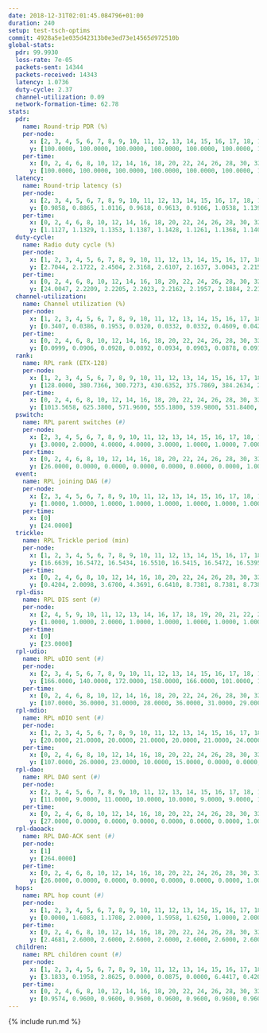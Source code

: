```yaml
---
date: 2018-12-31T02:01:45.084796+01:00
duration: 240
setup: test-tsch-optims
commit: 4928a5e1e035d42313b0e3ed73e14565d972510b
global-stats:
  pdr: 99.9930
  loss-rate: 7e-05
  packets-sent: 14344
  packets-received: 14343
  latency: 1.0736
  duty-cycle: 2.37
  channel-utilization: 0.09
  network-formation-time: 62.78
stats:
  pdr:
    name: Round-trip PDR (%)
    per-node:
      x: [2, 3, 4, 5, 6, 7, 8, 9, 10, 11, 12, 13, 14, 15, 16, 17, 18, 19, 20, 21, 22, 23, 24, 25]
      y: [100.0000, 100.0000, 100.0000, 100.0000, 100.0000, 100.0000, 100.0000, 100.0000, 100.0000, 100.0000, 100.0000, 100.0000, 100.0000, 100.0000, 100.0000, 100.0000, 100.0000, 100.0000, 99.8302, 100.0000, 100.0000, 100.0000, 100.0000, 100.0000]
    per-time:
      x: [0, 2, 4, 6, 8, 10, 12, 14, 16, 18, 20, 22, 24, 26, 28, 30, 32, 34, 36, 38, 40, 42, 44, 46, 48, 50, 52, 54, 56, 58, 60, 62, 64, 66, 68, 70, 72, 74, 76, 78, 80, 82, 84, 86, 88, 90, 92, 94, 96, 98, 100, 102, 104, 106, 108, 110, 112, 114, 116, 118, 120, 122, 124, 126, 128, 130, 132, 134, 136, 138, 140, 142, 144, 146, 148, 150, 152, 154, 156, 158, 160, 162, 164, 166, 168, 170, 172, 174, 176, 178, 180, 182, 184, 186, 188, 190, 192, 194, 196, 198, 200, 202, 204, 206, 208, 210, 212, 214, 216, 218, 220, 222, 224, 226, 228, 230, 232, 234, 236, 238, 240]
      y: [100.0000, 100.0000, 100.0000, 100.0000, 100.0000, 100.0000, 100.0000, 100.0000, 100.0000, 100.0000, 100.0000, 100.0000, 100.0000, 100.0000, 99.1667, 100.0000, 100.0000, 100.0000, 100.0000, 100.0000, 100.0000, 100.0000, 100.0000, 100.0000, 100.0000, 100.0000, 100.0000, 100.0000, 100.0000, 100.0000, 100.0000, 100.0000, 100.0000, 100.0000, 100.0000, 100.0000, 100.0000, 100.0000, 100.0000, 100.0000, 100.0000, 100.0000, 100.0000, 100.0000, 100.0000, 100.0000, 100.0000, 100.0000, 100.0000, 100.0000, 100.0000, 100.0000, 100.0000, 100.0000, 100.0000, 100.0000, 100.0000, 100.0000, 100.0000, 100.0000, 100.0000, 100.0000, 100.0000, 100.0000, 100.0000, 100.0000, 100.0000, 100.0000, 100.0000, 100.0000, 100.0000, 100.0000, 100.0000, 100.0000, 100.0000, 100.0000, 100.0000, 100.0000, 100.0000, 100.0000, 100.0000, 100.0000, 100.0000, 100.0000, 100.0000, 100.0000, 100.0000, 100.0000, 100.0000, 100.0000, 100.0000, 100.0000, 100.0000, 100.0000, 100.0000, 100.0000, 100.0000, 100.0000, 100.0000, 100.0000, 100.0000, 100.0000, 100.0000, 100.0000, 100.0000, 100.0000, 100.0000, 100.0000, 100.0000, 100.0000, 100.0000, 100.0000, 100.0000, 100.0000, 100.0000, 100.0000, 100.0000, 100.0000, 100.0000, 100.0000, null]
  latency:
    name: Round-trip latency (s)
    per-node:
      x: [2, 3, 4, 5, 6, 7, 8, 9, 10, 11, 12, 13, 14, 15, 16, 17, 18, 19, 20, 21, 22, 23, 24, 25]
      y: [0.9858, 0.8865, 1.0116, 0.9618, 0.9613, 0.9106, 1.0538, 1.1394, 1.0178, 0.9886, 1.0018, 0.9839, 1.1481, 1.0659, 1.1374, 1.0290, 1.1136, 1.1347, 1.1664, 1.1439, 1.1703, 1.2593, 1.2895, 1.2368]
    per-time:
      x: [0, 2, 4, 6, 8, 10, 12, 14, 16, 18, 20, 22, 24, 26, 28, 30, 32, 34, 36, 38, 40, 42, 44, 46, 48, 50, 52, 54, 56, 58, 60, 62, 64, 66, 68, 70, 72, 74, 76, 78, 80, 82, 84, 86, 88, 90, 92, 94, 96, 98, 100, 102, 104, 106, 108, 110, 112, 114, 116, 118, 120, 122, 124, 126, 128, 130, 132, 134, 136, 138, 140, 142, 144, 146, 148, 150, 152, 154, 156, 158, 160, 162, 164, 166, 168, 170, 172, 174, 176, 178, 180, 182, 184, 186, 188, 190, 192, 194, 196, 198, 200, 202, 204, 206, 208, 210, 212, 214, 216, 218, 220, 222, 224, 226, 228, 230, 232, 234, 236, 238, 240]
      y: [1.1127, 1.1329, 1.1353, 1.1387, 1.1428, 1.1261, 1.1368, 1.1402, 1.1321, 1.1331, 1.1326, 1.1494, 1.1345, 1.1499, 1.1438, 1.1398, 1.1458, 1.1168, 1.1066, 1.1237, 1.0950, 1.1072, 1.1054, 1.1069, 1.0825, 1.0867, 1.0895, 1.0816, 1.1117, 1.0906, 1.0959, 1.0975, 1.0845, 1.0945, 1.1004, 1.0913, 1.0886, 1.0798, 1.0915, 1.0985, 1.1200, 1.1037, 1.1043, 1.1094, 1.1102, 1.1180, 1.0790, 1.0896, 1.0585, 1.0979, 1.0750, 1.0817, 1.0725, 1.0756, 1.0689, 1.0668, 1.0622, 1.0713, 1.0647, 1.0699, 1.0504, 1.0447, 1.0651, 1.0615, 1.0720, 1.0652, 1.0502, 1.0700, 1.0582, 1.0623, 1.0629, 1.0589, 1.0464, 1.0299, 1.0490, 1.0497, 1.0309, 1.0351, 1.0521, 1.0425, 1.0281, 1.0404, 1.0534, 1.0670, 1.0408, 1.0307, 1.0196, 1.0313, 1.0187, 1.0426, 1.0267, 1.0327, 1.0328, 1.0556, 1.0347, 1.0335, 1.0421, 1.0435, 1.0316, 1.0418, 1.0335, 1.0395, 1.0474, 1.0750, 1.0847, 1.0360, 1.0451, 1.0095, 1.0222, 1.0299, 1.0154, 1.0385, 1.0328, 1.0333, 1.0325, 1.0228, 1.0276, 1.0332, 1.0504, 1.0663, null]
  duty-cycle:
    name: Radio duty cycle (%)
    per-node:
      x: [1, 2, 3, 4, 5, 6, 7, 8, 9, 10, 11, 12, 13, 14, 15, 16, 17, 18, 19, 20, 21, 22, 23, 24, 25]
      y: [2.7044, 2.1722, 2.4504, 2.3168, 2.6107, 2.1637, 3.0043, 2.2151, 2.2247, 2.2930, 2.1910, 2.2489, 2.5244, 2.3820, 2.5424, 2.2662, 2.2260, 2.3263, 2.3936, 2.3769, 2.2735, 2.4526, 2.3578, 2.3146, 2.2951]
    per-time:
      x: [0, 2, 4, 6, 8, 10, 12, 14, 16, 18, 20, 22, 24, 26, 28, 30, 32, 34, 36, 38, 40, 42, 44, 46, 48, 50, 52, 54, 56, 58, 60, 62, 64, 66, 68, 70, 72, 74, 76, 78, 80, 82, 84, 86, 88, 90, 92, 94, 96, 98, 100, 102, 104, 106, 108, 110, 112, 114, 116, 118, 120, 122, 124, 126, 128, 130, 132, 134, 136, 138, 140, 142, 144, 146, 148, 150, 152, 154, 156, 158, 160, 162, 164, 166, 168, 170, 172, 174, 176, 178, 180, 182, 184, 186, 188, 190, 192, 194, 196, 198, 200, 202, 204, 206, 208, 210, 212, 214, 216, 218, 220, 222, 224, 226, 228, 230, 232, 234, 236, 238]
      y: [24.0047, 2.2209, 2.2205, 2.2023, 2.2162, 2.1957, 2.1884, 2.2114, 2.2013, 2.1955, 2.2000, 2.2011, 2.2097, 2.2055, 2.2619, 2.2022, 2.2121, 2.2030, 2.1811, 2.1863, 2.1855, 2.1787, 2.1844, 2.1893, 2.1765, 2.1844, 2.1895, 2.1763, 2.1857, 2.2205, 2.1786, 2.2043, 2.1857, 2.1867, 2.2007, 2.1774, 2.1774, 2.1825, 2.1730, 2.1868, 2.2133, 2.2006, 2.2000, 2.2113, 2.1921, 2.1881, 2.2033, 2.1938, 2.1941, 2.2009, 2.1895, 2.1988, 2.1892, 2.1871, 2.1991, 2.1811, 2.1917, 2.2035, 2.1907, 2.1807, 2.1953, 2.1790, 2.1910, 2.2027, 2.1805, 2.2040, 2.1942, 2.1941, 2.1917, 2.2059, 2.1898, 2.1997, 2.1913, 2.1924, 2.1722, 2.2117, 2.1746, 2.1860, 2.1965, 2.1967, 2.1780, 2.1787, 2.1941, 2.2160, 2.1979, 2.1952, 2.1778, 2.1857, 2.1643, 2.1736, 2.1712, 2.1806, 2.1755, 2.1886, 2.1865, 2.1735, 2.1934, 2.1844, 2.1806, 2.1715, 2.1846, 2.1845, 2.1659, 2.2062, 2.2052, 2.1961, 2.1721, 2.1677, 2.1588, 2.1786, 2.1908, 2.1842, 2.1850, 2.1932, 2.1888, 2.1695, 2.1617, 2.2052, 2.2034, 2.1964]
  channel-utilization:
    name: Channel utilization (%)
    per-node:
      x: [1, 2, 3, 4, 5, 6, 7, 8, 9, 10, 11, 12, 13, 14, 15, 16, 17, 18, 19, 20, 21, 22, 23, 24, 25]
      y: [0.3407, 0.0386, 0.1953, 0.0320, 0.0332, 0.0332, 0.4609, 0.0422, 0.0311, 0.0511, 0.0467, 0.0500, 0.0940, 0.0310, 0.2057, 0.0403, 0.0680, 0.0672, 0.0451, 0.0514, 0.0551, 0.0497, 0.0327, 0.0312, 0.0308]
    per-time:
      x: [0, 2, 4, 6, 8, 10, 12, 14, 16, 18, 20, 22, 24, 26, 28, 30, 32, 34, 36, 38, 40, 42, 44, 46, 48, 50, 52, 54, 56, 58, 60, 62, 64, 66, 68, 70, 72, 74, 76, 78, 80, 82, 84, 86, 88, 90, 92, 94, 96, 98, 100, 102, 104, 106, 108, 110, 112, 114, 116, 118, 120, 122, 124, 126, 128, 130, 132, 134, 136, 138, 140, 142, 144, 146, 148, 150, 152, 154, 156, 158, 160, 162, 164, 166, 168, 170, 172, 174, 176, 178, 180, 182, 184, 186, 188, 190, 192, 194, 196, 198, 200, 202, 204, 206, 208, 210, 212, 214, 216, 218, 220, 222, 224, 226, 228, 230, 232, 234, 236, 238]
      y: [0.0999, 0.0906, 0.0928, 0.0892, 0.0934, 0.0903, 0.0878, 0.0919, 0.0900, 0.0871, 0.0915, 0.0903, 0.0957, 0.0927, 0.1149, 0.0904, 0.0946, 0.0929, 0.0850, 0.0885, 0.0866, 0.0857, 0.0849, 0.0878, 0.0838, 0.0845, 0.0873, 0.0845, 0.0891, 0.0976, 0.0835, 0.0906, 0.0829, 0.0847, 0.0924, 0.0844, 0.0844, 0.0859, 0.0820, 0.0868, 0.0940, 0.0903, 0.0898, 0.0917, 0.0901, 0.0863, 0.0924, 0.0875, 0.0855, 0.0863, 0.0834, 0.0882, 0.0857, 0.0844, 0.0894, 0.0828, 0.0866, 0.0890, 0.0852, 0.0810, 0.0857, 0.0807, 0.0844, 0.0894, 0.0823, 0.0879, 0.0844, 0.0855, 0.0851, 0.0899, 0.0852, 0.0891, 0.0864, 0.0861, 0.0792, 0.0922, 0.0790, 0.0828, 0.0854, 0.0868, 0.0801, 0.0797, 0.0843, 0.0912, 0.0862, 0.0838, 0.0773, 0.0822, 0.0772, 0.0790, 0.0796, 0.0830, 0.0794, 0.0846, 0.0837, 0.0788, 0.0860, 0.0835, 0.0831, 0.0807, 0.0855, 0.0858, 0.0795, 0.0914, 0.0909, 0.0891, 0.0798, 0.0783, 0.0744, 0.0820, 0.0850, 0.0826, 0.0824, 0.0846, 0.0844, 0.0795, 0.0764, 0.0895, 0.0856, 0.0881]
  rank:
    name: RPL rank (ETX-128)
    per-node:
      x: [1, 2, 3, 4, 5, 6, 7, 8, 9, 10, 11, 12, 13, 14, 15, 16, 17, 18, 19, 20, 21, 22, 23, 24, 25]
      y: [128.0000, 380.7366, 300.7273, 430.6352, 375.7869, 384.2634, 273.1701, 424.2822, 556.3968, 446.0082, 415.8548, 419.5163, 426.3251, 554.6148, 457.0913, 589.7097, 472.2975, 587.5847, 622.8871, 631.1134, 642.7590, 661.1714, 784.1693, 753.4096, 741.7421]
    per-time:
      x: [0, 2, 4, 6, 8, 10, 12, 14, 16, 18, 20, 22, 24, 26, 28, 30, 32, 34, 36, 38, 40, 42, 44, 46, 48, 50, 52, 54, 56, 58, 60, 62, 64, 66, 68, 70, 72, 74, 76, 78, 80, 82, 84, 86, 88, 90, 92, 94, 96, 98, 100, 102, 104, 106, 108, 110, 112, 114, 116, 118, 120, 122, 124, 126, 128, 130, 132, 134, 136, 138, 140, 142, 144, 146, 148, 150, 152, 154, 156, 158, 160, 162, 164, 166, 168, 170, 172, 174, 176, 178, 180, 182, 184, 186, 188, 190, 192, 194, 196, 198, 200, 202, 204, 206, 208, 210, 212, 214, 216, 218, 220, 222, 224, 226, 228, 230, 232, 234, 236, 238]
      y: [1013.5658, 625.3800, 571.9600, 555.1800, 539.9800, 531.8400, 531.5200, 536.1765, 518.6000, 517.4600, 515.0200, 518.4400, 532.2885, 528.6200, 576.3333, 617.2200, 616.0800, 589.5000, 588.5098, 578.2885, 560.4118, 561.5098, 552.3800, 548.8400, 546.3000, 517.2353, 496.0000, 484.2745, 487.7600, 549.4706, 527.8824, 510.4510, 490.9000, 474.3600, 480.3019, 501.3800, 498.2000, 498.0400, 499.6600, 499.6786, 468.3462, 505.2800, 518.4800, 517.0600, 524.3529, 528.3000, 518.9649, 499.5600, 502.5098, 485.9020, 489.4000, 492.2800, 488.7400, 487.0392, 476.1569, 479.1569, 478.0755, 489.6863, 509.5686, 520.3400, 520.3600, 514.4000, 509.9259, 494.0377, 488.0800, 486.4400, 491.8077, 477.7400, 464.6667, 467.3333, 465.4200, 474.6667, 461.4423, 479.8627, 474.9804, 479.2075, 478.3000, 471.8077, 470.1346, 456.1000, 452.9423, 447.3200, 451.0600, 451.9038, 441.0400, 451.6200, 448.7000, 453.3529, 450.5400, 449.3333, 449.0962, 443.6863, 440.9200, 440.9200, 439.7400, 437.4800, 441.0000, 445.1200, 459.6471, 460.3600, 473.0755, 461.9216, 464.5686, 467.2692, 459.1800, 461.0980, 465.9038, 456.1600, 466.1346, 455.9412, 457.9000, 459.3725, 469.3600, 463.3725, 484.8000, 487.1600, 484.4800, 477.1455, 475.5600, 462.9623]
  pswitch:
    name: RPL parent switches (#)
    per-node:
      x: [2, 3, 4, 5, 6, 7, 8, 9, 10, 11, 12, 13, 14, 15, 16, 17, 18, 19, 20, 21, 22, 23, 24, 25]
      y: [3.0000, 2.0000, 4.0000, 4.0000, 3.0000, 1.0000, 1.0000, 7.0000, 5.0000, 1.0000, 6.0000, 3.0000, 4.0000, 1.0000, 8.0000, 2.0000, 8.0000, 8.0000, 7.0000, 9.0000, 5.0000, 14.0000, 9.0000, 12.0000]
    per-time:
      x: [0, 2, 4, 6, 8, 10, 12, 14, 16, 18, 20, 22, 24, 26, 28, 30, 32, 34, 36, 38, 40, 42, 44, 46, 48, 50, 52, 54, 56, 58, 60, 62, 64, 66, 68, 70, 72, 74, 76, 78, 80, 82, 84, 86, 88, 90, 92, 94, 96, 98, 100, 102, 104, 106, 108, 110, 112, 114, 116, 118, 120, 122, 124, 126, 128, 130, 132, 134, 136, 138, 140, 142, 144, 146, 148, 150, 152, 154, 156, 158, 160, 162, 164, 166, 168, 170, 172, 174, 176, 178, 180, 182, 184, 186, 188, 190, 192, 194, 196, 198, 200, 202, 204, 206, 208, 210, 212, 214, 216, 218, 220, 222, 224, 226, 228, 230, 232, 234, 236, 238]
      y: [26.0000, 0.0000, 0.0000, 0.0000, 0.0000, 0.0000, 0.0000, 1.0000, 0.0000, 0.0000, 0.0000, 0.0000, 2.0000, 0.0000, 1.0000, 0.0000, 0.0000, 0.0000, 1.0000, 2.0000, 1.0000, 1.0000, 0.0000, 0.0000, 0.0000, 1.0000, 1.0000, 1.0000, 0.0000, 1.0000, 1.0000, 1.0000, 0.0000, 0.0000, 3.0000, 0.0000, 0.0000, 0.0000, 0.0000, 6.0000, 2.0000, 0.0000, 0.0000, 0.0000, 1.0000, 0.0000, 7.0000, 0.0000, 1.0000, 1.0000, 0.0000, 0.0000, 0.0000, 1.0000, 1.0000, 1.0000, 3.0000, 1.0000, 1.0000, 0.0000, 0.0000, 0.0000, 4.0000, 3.0000, 0.0000, 0.0000, 2.0000, 0.0000, 1.0000, 1.0000, 0.0000, 1.0000, 2.0000, 1.0000, 1.0000, 3.0000, 0.0000, 2.0000, 2.0000, 0.0000, 2.0000, 0.0000, 0.0000, 2.0000, 0.0000, 0.0000, 0.0000, 1.0000, 0.0000, 1.0000, 2.0000, 1.0000, 0.0000, 0.0000, 0.0000, 0.0000, 1.0000, 0.0000, 1.0000, 0.0000, 3.0000, 1.0000, 1.0000, 2.0000, 0.0000, 1.0000, 2.0000, 0.0000, 2.0000, 1.0000, 0.0000, 1.0000, 0.0000, 1.0000, 0.0000, 0.0000, 0.0000, 5.0000, 0.0000, 3.0000]
  event:
    name: RPL joining DAG (#)
    per-node:
      x: [2, 3, 4, 5, 6, 7, 8, 9, 10, 11, 12, 13, 14, 15, 16, 17, 18, 19, 20, 21, 22, 23, 24, 25]
      y: [1.0000, 1.0000, 1.0000, 1.0000, 1.0000, 1.0000, 1.0000, 1.0000, 1.0000, 1.0000, 1.0000, 1.0000, 1.0000, 1.0000, 1.0000, 1.0000, 1.0000, 1.0000, 1.0000, 1.0000, 1.0000, 1.0000, 1.0000, 1.0000]
    per-time:
      x: [0]
      y: [24.0000]
  trickle:
    name: RPL Trickle period (min)
    per-node:
      x: [1, 2, 3, 4, 5, 6, 7, 8, 9, 10, 11, 12, 13, 14, 15, 16, 17, 18, 19, 20, 21, 22, 23, 24, 25]
      y: [16.6639, 16.5472, 16.5434, 16.5510, 16.5415, 16.5472, 16.5395, 16.5758, 16.5529, 16.5453, 16.5758, 16.5497, 16.5382, 16.5345, 16.5395, 16.5522, 16.5344, 16.5571, 16.4487, 16.5484, 16.5603, 16.4673, 16.5716, 16.5534, 16.5644]
    per-time:
      x: [0, 2, 4, 6, 8, 10, 12, 14, 16, 18, 20, 22, 24, 26, 28, 30, 32, 34, 36, 38, 40, 42, 44, 46, 48, 50, 52, 54, 56, 58, 60, 62, 64, 66, 68, 70, 72, 74, 76, 78, 80, 82, 84, 86, 88, 90, 92, 94, 96, 98, 100, 102, 104, 106, 108, 110, 112, 114, 116, 118, 120, 122, 124, 126, 128, 130, 132, 134, 136, 138, 140, 142, 144, 146, 148, 150, 152, 154, 156, 158, 160, 162, 164, 166, 168, 170, 172, 174, 176, 178, 180, 182, 184, 186, 188, 190, 192, 194, 196, 198, 200, 202, 204, 206, 208, 210, 212, 214, 216, 218, 220, 222, 224, 226, 228, 230, 232, 234, 236, 238]
      y: [0.4204, 2.0098, 3.6700, 4.3691, 6.6410, 8.7381, 8.7381, 8.7381, 9.2624, 17.4763, 17.4763, 17.4763, 17.4763, 17.4763, 17.4763, 17.4763, 17.4763, 17.4763, 17.4763, 17.4763, 17.4763, 17.4763, 17.4763, 17.4763, 17.4763, 17.4763, 17.4763, 17.4763, 17.4763, 17.4763, 17.4763, 17.4763, 17.4763, 17.4763, 17.4763, 17.4763, 17.4763, 17.4763, 17.4763, 17.4763, 17.4763, 17.4763, 17.4763, 17.4763, 17.4763, 17.4763, 17.4763, 17.4763, 17.4763, 17.4763, 17.4763, 17.4763, 17.4763, 17.4763, 17.4763, 17.4763, 17.4763, 17.4763, 17.4763, 17.4763, 17.4763, 17.4763, 17.4763, 17.4763, 17.4763, 17.4763, 17.4763, 17.4763, 17.4763, 17.4763, 17.4763, 17.4763, 17.4763, 17.4763, 17.4763, 17.4763, 17.4763, 17.4763, 17.4763, 17.4763, 17.4763, 17.4763, 17.4763, 17.4763, 17.4763, 17.4763, 17.4763, 17.4763, 17.4763, 17.4763, 17.4763, 17.4763, 17.4763, 17.4763, 17.4763, 17.4763, 17.4763, 17.4763, 17.4763, 17.4763, 17.4763, 17.4763, 17.4763, 17.4763, 17.4763, 17.4763, 17.4763, 17.4763, 17.4763, 17.4763, 17.4763, 17.4763, 17.4763, 17.4763, 17.4763, 17.4763, 17.4763, 17.4763, 17.4763, 17.4763]
  rpl-dis:
    name: RPL DIS sent (#)
    per-node:
      x: [2, 4, 5, 9, 10, 11, 12, 13, 14, 16, 17, 18, 19, 20, 21, 22, 23, 24, 25]
      y: [1.0000, 1.0000, 2.0000, 1.0000, 1.0000, 1.0000, 1.0000, 1.0000, 2.0000, 1.0000, 1.0000, 1.0000, 1.0000, 2.0000, 1.0000, 2.0000, 1.0000, 1.0000, 1.0000]
    per-time:
      x: [0]
      y: [23.0000]
  rpl-udio:
    name: RPL uDIO sent (#)
    per-node:
      x: [2, 3, 4, 5, 6, 7, 8, 9, 10, 11, 12, 13, 14, 15, 16, 17, 18, 19, 20, 21, 22, 23, 24, 25]
      y: [166.0000, 140.0000, 172.0000, 158.0000, 166.0000, 101.0000, 166.0000, 166.0000, 166.0000, 163.0000, 163.0000, 166.0000, 164.0000, 152.0000, 169.0000, 161.0000, 165.0000, 167.0000, 164.0000, 168.0000, 164.0000, 160.0000, 167.0000, 171.0000]
    per-time:
      x: [0, 2, 4, 6, 8, 10, 12, 14, 16, 18, 20, 22, 24, 26, 28, 30, 32, 34, 36, 38, 40, 42, 44, 46, 48, 50, 52, 54, 56, 58, 60, 62, 64, 66, 68, 70, 72, 74, 76, 78, 80, 82, 84, 86, 88, 90, 92, 94, 96, 98, 100, 102, 104, 106, 108, 110, 112, 114, 116, 118, 120, 122, 124, 126, 128, 130, 132, 134, 136, 138, 140, 142, 144, 146, 148, 150, 152, 154, 156, 158, 160, 162, 164, 166, 168, 170, 172, 174, 176, 178, 180, 182, 184, 186, 188, 190, 192, 194, 196, 198, 200, 202, 204, 206, 208, 210, 212, 214, 216, 218, 220, 222, 224, 226, 228, 230, 232, 234, 236, 238, 240]
      y: [107.0000, 36.0000, 31.0000, 28.0000, 36.0000, 31.0000, 29.0000, 36.0000, 29.0000, 34.0000, 26.0000, 29.0000, 35.0000, 31.0000, 47.0000, 34.0000, 33.0000, 31.0000, 32.0000, 29.0000, 26.0000, 35.0000, 36.0000, 29.0000, 31.0000, 32.0000, 31.0000, 31.0000, 32.0000, 29.0000, 37.0000, 28.0000, 33.0000, 28.0000, 38.0000, 32.0000, 30.0000, 27.0000, 32.0000, 30.0000, 36.0000, 32.0000, 26.0000, 32.0000, 30.0000, 34.0000, 39.0000, 31.0000, 26.0000, 29.0000, 27.0000, 36.0000, 26.0000, 36.0000, 35.0000, 30.0000, 30.0000, 25.0000, 31.0000, 28.0000, 32.0000, 33.0000, 31.0000, 31.0000, 31.0000, 31.0000, 32.0000, 33.0000, 29.0000, 37.0000, 32.0000, 30.0000, 34.0000, 33.0000, 29.0000, 33.0000, 32.0000, 36.0000, 32.0000, 35.0000, 28.0000, 22.0000, 32.0000, 36.0000, 30.0000, 40.0000, 31.0000, 27.0000, 32.0000, 29.0000, 30.0000, 31.0000, 31.0000, 38.0000, 30.0000, 27.0000, 29.0000, 34.0000, 32.0000, 33.0000, 29.0000, 37.0000, 31.0000, 30.0000, 27.0000, 36.0000, 31.0000, 30.0000, 31.0000, 31.0000, 31.0000, 32.0000, 32.0000, 31.0000, 37.0000, 32.0000, 29.0000, 33.0000, 24.0000, 31.0000, 2.0000]
  rpl-mdio:
    name: RPL mDIO sent (#)
    per-node:
      x: [1, 2, 3, 4, 5, 6, 7, 8, 9, 10, 11, 12, 13, 14, 15, 16, 17, 18, 19, 20, 21, 22, 23, 24, 25]
      y: [20.0000, 21.0000, 20.0000, 21.0000, 20.0000, 21.0000, 24.0000, 21.0000, 21.0000, 21.0000, 21.0000, 20.0000, 22.0000, 20.0000, 21.0000, 21.0000, 22.0000, 20.0000, 20.0000, 20.0000, 20.0000, 21.0000, 20.0000, 21.0000, 20.0000]
    per-time:
      x: [0, 2, 4, 6, 8, 10, 12, 14, 16, 18, 20, 22, 24, 26, 28, 30, 32, 34, 36, 38, 40, 42, 44, 46, 48, 50, 52, 54, 56, 58, 60, 62, 64, 66, 68, 70, 72, 74, 76, 78, 80, 82, 84, 86, 88, 90, 92, 94, 96, 98, 100, 102, 104, 106, 108, 110, 112, 114, 116, 118, 120, 122, 124, 126, 128, 130, 132, 134, 136, 138, 140, 142, 144, 146, 148, 150, 152, 154, 156, 158, 160, 162, 164, 166, 168, 170, 172, 174, 176, 178, 180, 182, 184, 186, 188, 190, 192, 194, 196, 198, 200, 202, 204, 206, 208, 210, 212, 214, 216, 218, 220, 222, 224, 226, 228, 230, 232, 234, 236, 238, 240]
      y: [107.0000, 26.0000, 23.0000, 10.0000, 15.0000, 0.0000, 0.0000, 14.0000, 10.0000, 1.0000, 0.0000, 0.0000, 0.0000, 6.0000, 5.0000, 2.0000, 6.0000, 6.0000, 0.0000, 0.0000, 0.0000, 0.0000, 5.0000, 4.0000, 3.0000, 9.0000, 4.0000, 0.0000, 0.0000, 0.0000, 2.0000, 5.0000, 8.0000, 8.0000, 2.0000, 0.0000, 0.0000, 0.0000, 0.0000, 3.0000, 5.0000, 8.0000, 2.0000, 7.0000, 0.0000, 0.0000, 0.0000, 0.0000, 5.0000, 7.0000, 5.0000, 5.0000, 3.0000, 0.0000, 0.0000, 0.0000, 0.0000, 7.0000, 4.0000, 7.0000, 5.0000, 2.0000, 0.0000, 0.0000, 0.0000, 3.0000, 9.0000, 6.0000, 4.0000, 3.0000, 0.0000, 0.0000, 0.0000, 0.0000, 3.0000, 7.0000, 7.0000, 3.0000, 5.0000, 0.0000, 0.0000, 0.0000, 0.0000, 2.0000, 4.0000, 13.0000, 4.0000, 2.0000, 0.0000, 0.0000, 0.0000, 0.0000, 4.0000, 3.0000, 7.0000, 10.0000, 1.0000, 0.0000, 0.0000, 0.0000, 2.0000, 6.0000, 4.0000, 8.0000, 5.0000, 0.0000, 0.0000, 0.0000, 0.0000, 1.0000, 8.0000, 4.0000, 6.0000, 6.0000, 0.0000, 0.0000, 0.0000, 0.0000, 5.0000, 6.0000, 2.0000]
  rpl-dao:
    name: RPL DAO sent (#)
    per-node:
      x: [2, 3, 4, 5, 6, 7, 8, 9, 10, 11, 12, 13, 14, 15, 16, 17, 18, 19, 20, 21, 22, 23, 24, 25]
      y: [11.0000, 9.0000, 11.0000, 10.0000, 10.0000, 9.0000, 9.0000, 11.0000, 11.0000, 9.0000, 11.0000, 11.0000, 10.0000, 9.0000, 12.0000, 10.0000, 13.0000, 13.0000, 11.0000, 12.0000, 11.0000, 15.0000, 13.0000, 14.0000]
    per-time:
      x: [0, 2, 4, 6, 8, 10, 12, 14, 16, 18, 20, 22, 24, 26, 28, 30, 32, 34, 36, 38, 40, 42, 44, 46, 48, 50, 52, 54, 56, 58, 60, 62, 64, 66, 68, 70, 72, 74, 76, 78, 80, 82, 84, 86, 88, 90, 92, 94, 96, 98, 100, 102, 104, 106, 108, 110, 112, 114, 116, 118, 120, 122, 124, 126, 128, 130, 132, 134, 136, 138, 140, 142, 144, 146, 148, 150, 152, 154, 156, 158, 160, 162, 164, 166, 168, 170, 172, 174, 176, 178, 180, 182, 184, 186, 188, 190, 192, 194, 196, 198, 200, 202, 204, 206, 208, 210, 212, 214, 216, 218, 220, 222, 224, 226, 228, 230, 232, 234, 236, 238]
      y: [27.0000, 0.0000, 0.0000, 0.0000, 0.0000, 0.0000, 0.0000, 1.0000, 0.0000, 0.0000, 0.0000, 0.0000, 2.0000, 0.0000, 23.0000, 0.0000, 0.0000, 0.0000, 1.0000, 2.0000, 1.0000, 1.0000, 0.0000, 0.0000, 0.0000, 1.0000, 1.0000, 2.0000, 14.0000, 3.0000, 1.0000, 1.0000, 0.0000, 1.0000, 4.0000, 0.0000, 1.0000, 0.0000, 0.0000, 7.0000, 2.0000, 1.0000, 3.0000, 6.0000, 1.0000, 0.0000, 7.0000, 0.0000, 4.0000, 1.0000, 0.0000, 0.0000, 0.0000, 3.0000, 2.0000, 2.0000, 6.0000, 5.0000, 2.0000, 0.0000, 2.0000, 1.0000, 5.0000, 4.0000, 0.0000, 0.0000, 2.0000, 0.0000, 3.0000, 2.0000, 0.0000, 7.0000, 3.0000, 1.0000, 2.0000, 4.0000, 0.0000, 3.0000, 4.0000, 0.0000, 2.0000, 0.0000, 2.0000, 3.0000, 0.0000, 2.0000, 3.0000, 3.0000, 1.0000, 3.0000, 3.0000, 2.0000, 2.0000, 0.0000, 0.0000, 0.0000, 3.0000, 3.0000, 1.0000, 2.0000, 4.0000, 4.0000, 1.0000, 5.0000, 1.0000, 1.0000, 3.0000, 0.0000, 2.0000, 1.0000, 2.0000, 2.0000, 1.0000, 1.0000, 4.0000, 4.0000, 0.0000, 6.0000, 3.0000, 3.0000]
  rpl-daoack:
    name: RPL DAO-ACK sent (#)
    per-node:
      x: [1]
      y: [264.0000]
    per-time:
      x: [0, 2, 4, 6, 8, 10, 12, 14, 16, 18, 20, 22, 24, 26, 28, 30, 32, 34, 36, 38, 40, 42, 44, 46, 48, 50, 52, 54, 56, 58, 60, 62, 64, 66, 68, 70, 72, 74, 76, 78, 80, 82, 84, 86, 88, 90, 92, 94, 96, 98, 100, 102, 104, 106, 108, 110, 112, 114, 116, 118, 120, 122, 124, 126, 128, 130, 132, 134, 136, 138, 140, 142, 144, 146, 148, 150, 152, 154, 156, 158, 160, 162, 164, 166, 168, 170, 172, 174, 176, 178, 180, 182, 184, 186, 188, 190, 192, 194, 196, 198, 200, 202, 204, 206, 208, 210, 212, 214, 216, 218, 220, 222, 224, 226, 228, 230, 232, 234, 236, 238]
      y: [26.0000, 0.0000, 0.0000, 0.0000, 0.0000, 0.0000, 0.0000, 1.0000, 0.0000, 0.0000, 0.0000, 0.0000, 2.0000, 0.0000, 23.0000, 0.0000, 0.0000, 0.0000, 1.0000, 2.0000, 1.0000, 1.0000, 0.0000, 0.0000, 0.0000, 1.0000, 1.0000, 2.0000, 14.0000, 3.0000, 1.0000, 1.0000, 0.0000, 1.0000, 4.0000, 0.0000, 1.0000, 0.0000, 0.0000, 7.0000, 2.0000, 1.0000, 3.0000, 6.0000, 1.0000, 0.0000, 7.0000, 0.0000, 4.0000, 1.0000, 0.0000, 0.0000, 0.0000, 3.0000, 2.0000, 2.0000, 6.0000, 5.0000, 2.0000, 0.0000, 2.0000, 1.0000, 5.0000, 4.0000, 0.0000, 0.0000, 2.0000, 0.0000, 3.0000, 2.0000, 0.0000, 7.0000, 3.0000, 1.0000, 2.0000, 4.0000, 0.0000, 3.0000, 4.0000, 0.0000, 2.0000, 0.0000, 2.0000, 3.0000, 0.0000, 2.0000, 3.0000, 3.0000, 1.0000, 3.0000, 3.0000, 2.0000, 2.0000, 0.0000, 0.0000, 0.0000, 3.0000, 3.0000, 1.0000, 2.0000, 4.0000, 4.0000, 1.0000, 5.0000, 1.0000, 1.0000, 3.0000, 0.0000, 2.0000, 1.0000, 2.0000, 2.0000, 1.0000, 1.0000, 4.0000, 4.0000, 0.0000, 6.0000, 3.0000, 3.0000]
  hops:
    name: RPL hop count (#)
    per-node:
      x: [1, 2, 3, 4, 5, 6, 7, 8, 9, 10, 11, 12, 13, 14, 15, 16, 17, 18, 19, 20, 21, 22, 23, 24, 25]
      y: [0.0000, 1.6083, 1.1708, 2.0000, 1.5958, 1.6250, 1.0000, 2.0000, 3.0000, 2.2333, 2.0000, 2.0000, 2.0000, 3.0000, 2.0000, 3.0000, 2.0000, 3.0000, 3.1500, 3.2583, 3.1125, 3.2792, 4.0628, 4.1046, 4.1255]
    per-time:
      x: [0, 2, 4, 6, 8, 10, 12, 14, 16, 18, 20, 22, 24, 26, 28, 30, 32, 34, 36, 38, 40, 42, 44, 46, 48, 50, 52, 54, 56, 58, 60, 62, 64, 66, 68, 70, 72, 74, 76, 78, 80, 82, 84, 86, 88, 90, 92, 94, 96, 98, 100, 102, 104, 106, 108, 110, 112, 114, 116, 118, 120, 122, 124, 126, 128, 130, 132, 134, 136, 138, 140, 142, 144, 146, 148, 150, 152, 154, 156, 158, 160, 162, 164, 166, 168, 170, 172, 174, 176, 178, 180, 182, 184, 186, 188, 190, 192, 194, 196, 198, 200, 202, 204, 206, 208, 210, 212, 214, 216, 218, 220, 222, 224, 226, 228, 230, 232, 234, 236, 238]
      y: [2.4681, 2.6000, 2.6000, 2.6000, 2.6000, 2.6000, 2.6000, 2.6000, 2.6000, 2.6000, 2.6000, 2.6000, 2.6000, 2.6000, 2.6000, 2.6000, 2.6000, 2.6000, 2.6000, 2.5600, 2.5400, 2.5200, 2.4800, 2.4800, 2.4800, 2.4600, 2.4400, 2.4400, 2.4000, 2.4000, 2.4000, 2.4000, 2.4000, 2.4000, 2.4000, 2.4000, 2.4000, 2.4000, 2.4000, 2.4600, 2.5400, 2.5200, 2.5200, 2.5200, 2.5200, 2.5200, 2.6000, 2.5200, 2.5200, 2.5400, 2.5200, 2.5200, 2.5200, 2.5000, 2.3600, 2.3600, 2.3600, 2.3600, 2.3600, 2.3600, 2.3600, 2.3600, 2.3600, 2.3600, 2.3600, 2.3600, 2.4000, 2.4000, 2.4000, 2.4200, 2.4400, 2.4200, 2.4000, 2.3600, 2.3600, 2.3200, 2.3200, 2.3200, 2.3400, 2.3600, 2.3600, 2.3600, 2.3600, 2.3200, 2.2800, 2.2800, 2.2800, 2.2800, 2.2800, 2.2800, 2.2800, 2.2800, 2.2800, 2.2800, 2.2800, 2.2800, 2.2800, 2.2800, 2.2800, 2.2800, 2.2800, 2.2800, 2.2800, 2.4000, 2.4000, 2.3800, 2.3600, 2.3200, 2.3200, 2.2800, 2.2800, 2.2800, 2.2800, 2.2800, 2.2800, 2.2800, 2.2800, 2.2800, 2.2800, 2.2800]
  children:
    name: RPL children count (#)
    per-node:
      x: [1, 2, 3, 4, 5, 6, 7, 8, 9, 10, 11, 12, 13, 14, 15, 16, 17, 18, 19, 20, 21, 22, 23, 24, 25]
      y: [3.1833, 0.1958, 2.8625, 0.0000, 0.0875, 0.0000, 6.4417, 0.4208, 0.0000, 0.6500, 0.5375, 0.4333, 1.0958, 0.0000, 3.5458, 0.1750, 0.7458, 1.2000, 0.4250, 0.5875, 0.7458, 0.6375, 0.0000, 0.0167, 0.0000]
    per-time:
      x: [0, 2, 4, 6, 8, 10, 12, 14, 16, 18, 20, 22, 24, 26, 28, 30, 32, 34, 36, 38, 40, 42, 44, 46, 48, 50, 52, 54, 56, 58, 60, 62, 64, 66, 68, 70, 72, 74, 76, 78, 80, 82, 84, 86, 88, 90, 92, 94, 96, 98, 100, 102, 104, 106, 108, 110, 112, 114, 116, 118, 120, 122, 124, 126, 128, 130, 132, 134, 136, 138, 140, 142, 144, 146, 148, 150, 152, 154, 156, 158, 160, 162, 164, 166, 168, 170, 172, 174, 176, 178, 180, 182, 184, 186, 188, 190, 192, 194, 196, 198, 200, 202, 204, 206, 208, 210, 212, 214, 216, 218, 220, 222, 224, 226, 228, 230, 232, 234, 236, 238]
      y: [0.9574, 0.9600, 0.9600, 0.9600, 0.9600, 0.9600, 0.9600, 0.9600, 0.9600, 0.9600, 0.9600, 0.9600, 0.9600, 0.9600, 0.9600, 0.9600, 0.9600, 0.9600, 0.9600, 0.9600, 0.9600, 0.9600, 0.9600, 0.9600, 0.9600, 0.9600, 0.9600, 0.9600, 0.9600, 0.9600, 0.9600, 0.9600, 0.9600, 0.9600, 0.9600, 0.9600, 0.9600, 0.9600, 0.9600, 0.9600, 0.9600, 0.9600, 0.9600, 0.9600, 0.9600, 0.9600, 0.9600, 0.9600, 0.9600, 0.9600, 0.9600, 0.9600, 0.9600, 0.9600, 0.9600, 0.9600, 0.9600, 0.9600, 0.9600, 0.9600, 0.9600, 0.9600, 0.9600, 0.9600, 0.9600, 0.9600, 0.9600, 0.9600, 0.9600, 0.9600, 0.9600, 0.9600, 0.9600, 0.9600, 0.9600, 0.9600, 0.9600, 0.9600, 0.9600, 0.9600, 0.9600, 0.9600, 0.9600, 0.9600, 0.9600, 0.9600, 0.9600, 0.9600, 0.9600, 0.9600, 0.9600, 0.9600, 0.9600, 0.9600, 0.9600, 0.9600, 0.9600, 0.9600, 0.9600, 0.9600, 0.9600, 0.9600, 0.9600, 0.9600, 0.9600, 0.9600, 0.9600, 0.9600, 0.9600, 0.9600, 0.9600, 0.9600, 0.9600, 0.9600, 0.9600, 0.9600, 0.9600, 0.9600, 0.9600, 0.9600]
---
```


{% include run.md %}
